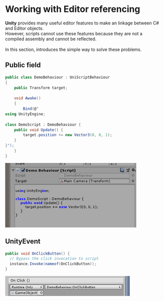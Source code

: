 Working with Editor referencing
====

__Unity__ provides many useful editor features to make an linkage between C# and Editor objects.<br>
However, scripts cannot use these features because they are not a compiled assembly and cannot be reflected.<br>
<br>
In this section, introduces the simple way to solve these problems.

Public field
----
```cs
public class DemoBehaviour : UniScriptBehaviour
{
    public Transform target;

    void Awake()
    {
        Bind(@"
using UnityEngine;

class DemoScript : DemoBehaviour {
    public void Update() {
        target.position += new Vector3(0, 0, 1);
    }
}");
    }
}
```

<img src="img/editor_ref_1.png" />


UnityEvent
----

```cs
public void OnClickButton() {
  // Bypass the click invocation to script
  instance.Invoke(nameof(OnClickButton));
}
```

<img src="img/editor_ref_2.png" />
